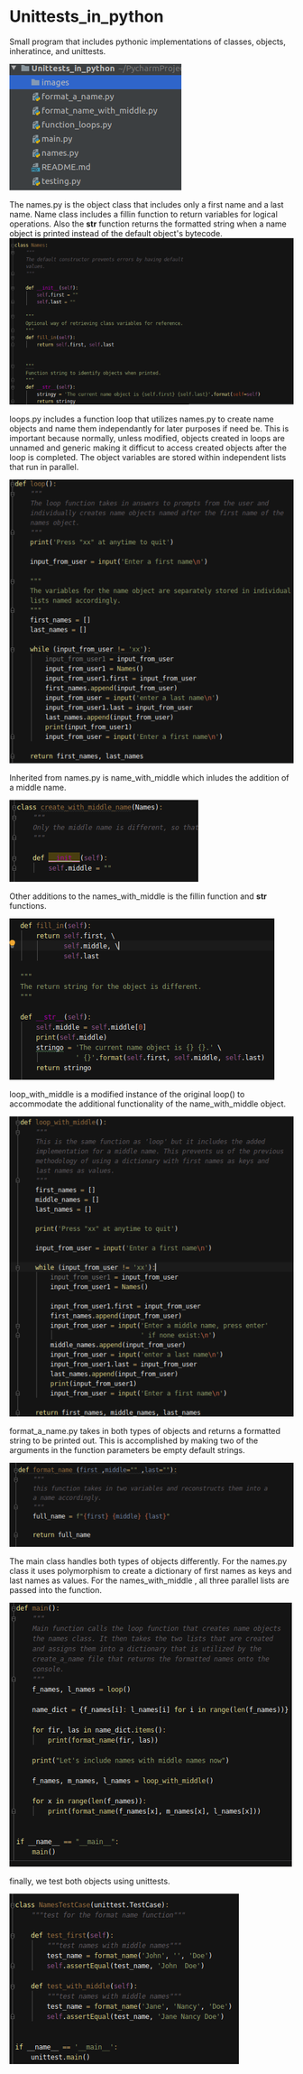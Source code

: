 # Unittests_in_python
Small program that includes pythonic implementations of classes, objects, inheratince, and unittests.

![directory](https://github.com/r0meroh/Unittests_in_python/blob/master/images/directory.png)

The names.py is the object class that includes only a first name and a last name.
Name class includes a fillin function to return variables for logical operations. Also 
the __str__ function returns the formatted string when a name object is printed instead of the default
object's bytecode.
![names](https://github.com/r0meroh/Unittests_in_python/blob/master/images/name_class.png)

loops.py includes a function loop that utilizes names.py to create name objects and name them 
independantly for later purposes if need be. This is important because normally, unless modified,
objects created in loops are unnamed and generic making it difficut to access created objects after
the loop is completed.
The object variables are stored within independent lists that run in parallel.

![loop](https://github.com/r0meroh/Unittests_in_python/blob/master/images/original_loop.png)


Inherited from names.py is name_with_middle which inludes the addition of a middle name.

![name_with_middle](https://github.com/r0meroh/Unittests_in_python/blob/master/images/inherited_name.png)

Other additions to the names_with_middle is the fillin function and __str__ functions.

![additions](https://github.com/r0meroh/Unittests_in_python/blob/master/images/inherited_return.png)

loop_with_middle is a modified instance of the original loop() to accommodate the additional functionality 
of the name_with_middle object.

![loop_with_middle](https://github.com/r0meroh/Unittests_in_python/blob/master/images/loop_with_middle.png)

format_a_name.py takes in both types of objects and returns a formatted string to be printed out. This
is accomplished by making two of the arguments in the function parameters be empty default strings.

![format](https://github.com/r0meroh/Unittests_in_python/blob/master/images/format_a_name.png)

The main class handles both types of objects differently. For the names.py class it uses polymorphism 
to create a dictionary of first names as keys and last names as values. 
For the names_with_middle , all three parallel lists are passed into the function.

![main](https://github.com/r0meroh/Unittests_in_python/blob/master/images/main_class.png)

finally, we test both objects using unittests.

![test](https://github.com/r0meroh/Unittests_in_python/blob/master/images/test_class.png)
